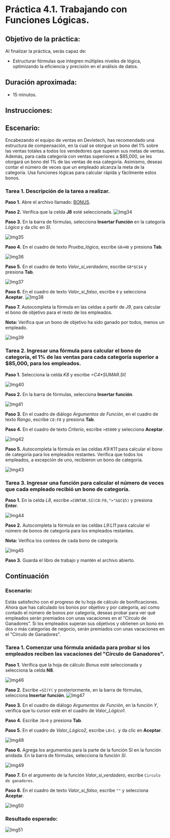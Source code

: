 # Práctica 4.1. Trabajando con Funciones Lógicas.

## Objetivo de la práctica:

Al finalizar la práctica, serás capaz de:

- Estructurar fórmulas que integren múltiples niveles de lógica, optimizando la eficiencia y precisión en el análisis de datos.

## Duración aproximada:
- 15 minutos.

## Instrucciones:

## Escenario:

Encabezando el equipo de ventas en Devletech, has recomendado una estructura de compensación, en la cual se otorgue un bono del 1% sobre las ventas totales a todos los vendedores que superen sus metas de ventas. Además, para cada categoría con ventas superiores a $85,000, se les otorgará un bono del 1% de las ventas de esa categoría. Asimismo, deseas contar el número de veces que un empleado alcanza la meta de la categoría. Usa funciones lógicas para calcular rápida y fácilmente estos bonos.

### Tarea 1. Descripción de la tarea a realizar.

**Paso 1.** Abre el archivo llamado: [BONUS](<BONUS.xlsx>).

**Paso 2.** Verifica que la celda **J8** esté seleccionada.
![Img34](../images/img34.png)

**Paso 3.** En la barra de fórmulas, selecciona **Insertar Función** en la categoría _Lógica_ y da clic en _SI_.

![Img35](../images/img35.png)

**Paso 4.** En el cuadro de texto *Prueba_lógica*, escribe `G8>H8` y presiona **Tab**.

![Img36](../images/img36.png)

**Paso 5.** En el cuadro de texto _Valor_si_verdadero_, escribe `G8*$C$4` y presiona **Tab**.

![Img37](../images/img37.png)

**Paso 6.** En el cuadro de texto _Valor_si_falso_, escribe `0` y selecciona **Aceptar**.
![Img38](../images/img38.png)

**Paso 7.** Autocompleta la fórmula en las celdas a partir de *J9*, para calcular el bono de objetivo para el resto de los empleados.

**Nota:** Verifica que un bono de objetivo ha sido ganado por todos, menos un empleado.

![Img39](../images/img39.png)

### Tarea 2. Ingresar una fórmula para calcular el bono de categoría, el 1% de las ventas para cada categoría superior a $85,000, para los empleados.

**Paso 1.** Selecciona la celda *K8* y escribe _=$C$4*SUMAR.SI(_

![Img40](../images/img40.png)

**Paso 2.** En la barra de fórmulas, selecciona **Insertar función**.

![Img41](../images/img41.png)

**Paso 3.** En el cuadro de diálogo _Argumentos de Función_, en el cuadro de texto _Rango_, escribe `C8:F8` y presiona **Tab**.

**Paso 4.** En el cuadro de texto _Criterio_, escribe `>85000` y selecciona **Aceptar**.

![Img42](../images/img42.png)

**Paso 5.** Autocompleta la fórmula en las celdas *K9:K11* para calcular el bono de categoría para los empleados restantes. Verifica que todos los empleados, a excepción de uno, recibieron un bono de categoría.

![Img43](../images/img43.png)

### Tarea 3. Ingresar una función para calcular el número de veces que cada empleado recibió un bono de categoría.

**Paso 1.** En la celda *L8*, escribe `=CONTAR.SI(C8:F8,">"&$C$5)` y presiona **Enter**.

![Img44](../images/img44.png)

**Paso 2.** Autocompleta la fórmula en las celdas *L9:L11* para calcular el número de bonos de categoría para los empleados restantes.

**Nota:** Verifica los conteos de cada bono de categoría.

![Img45](../images/img45.png)

**Paso 3.** Guarda el libro de trabajo y mantén el archivo abierto.

## Continuación

### Escenario:

Estás satisfecho con el progreso de tu hoja de cálculo de bonificaciones. Ahora que has calculado los bonos por objetivo y por categoría, así como contado el número de bonos por categoría, deseas probar para ver qué empleados serán premiados con unas vacaciones en el "Círculo de Ganadores". Si los empleados superan sus objetivos y obtienen un bono en dos o más categorías de negocio, serán premiados con unas vacaciones en el "Círculo de Ganadores".

### Tarea 1. Comenzar una fórmula anidada para probar si los empleados reciben las vacaciones del "Círculo de Ganadores".

**Paso 1.** Verifica que la hoja de cálculo _Bonus_ esté seleccionada y selecciona la celda **N8**.

![Img46](../images/img46.png)

**Paso 2.** Escribe `=SI(Y(` y posteriormente, en la barra de fórmulas, selecciona **Insertar función**.
![Img47](../images/img47.png)

**Paso 3.** En el cuadro de diálogo _Argumentos de Función_, en la función _Y_, verifica que tu cursor esté en el cuadro de _Valor_Lógico1_.

**Paso 4.** Escribe `J8>0` y presiona **Tab**.

**Paso 5.** En el cuadro de _Valor_Lógico2_, escribe `L8>1.` y da clic en **Aceptar**.

![Img48](../images/img48.png)

**Paso 6.** Agrega los argumentos para la parte de la función SI en la función anidada. En la barra de fórmulas, selecciona la función _SI_.

![Img49](../images/img49.png)

**Paso 7.** En el argumento de la función _Valor_si_verdadero_, escribe `Circulo de ganadores`.

**Paso 8.** En el cuadro de texto _Valor_si_falso_, escribe `""` y selecciona **Aceptar**.

![Img50](../images/img50.png)

### Resultado esperado:

![Img51](../images/img51.png)
